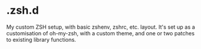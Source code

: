 # .zsh.d

My custom ZSH setup, with basic zshenv, zshrc, etc. layout. It's set up as a customisation of oh-my-zsh, with a custom theme, and one or two patches to existing library functions.
